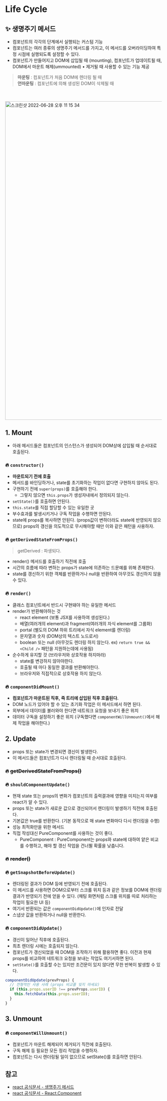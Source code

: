 # Life Cycle

## ✨ 생명주기 메서드

- 컴포넌트의 각각의 단계에서 실행되는 커스텀 기능
- 컴포넌트는 여러 종류의 생명주기 메서드를 가지고, 이 메서드를 오버라이딩하여 특정 시점에 실행되도록 설정할 수 있다.
- 컴포넌트가 만들어지고 DOM에 삽입될 때 (mounting), 컴포넌트가 업데이트될 때, DOM에서 마운트 해제(ummounted) • 제거될 때 사용할 수 있는 기능 제공

> **마운팅** : 컴포넌트가 처음 DOM에 렌더링 될 때  
> **언마운팅** : 컴포넌트에 의해 생성된 DOM이 삭제될 때

<br>
<br>

<img width="1023" alt="스크린샷 2022-06-28 오후 11 15 34" src="https://user-images.githubusercontent.com/52737532/176201455-77698a28-7ea3-461d-8847-5809b7cc8b8f.png">

## 1. Mount

- 아래 메서드들은 컴포넌트의 인스턴스가 생성되어 DOM상에 삽입될 때 순서대로 호출된다.

### 🔥 `constructor()`

- **마운트되기 전에 호출**
- 메서드를 바인딩하거나, state를 초기화하는 작업이 없다면 구현하지 않아도 된다.
- 구현하기 전에 `super(props)`를 호출해야 한다.
  - 그렇지 않으면 `this.props`가 생성자내에서 정의되지 않는다.
- `setState()`를 호출하면 안된다.
- `this.state`를 직접 할당할 수 있는 유일한 곳
- 부수효과를 발생시키거나 구독 작업을 수행하면 안된다.
- state에 props를 복사하면 안된다. (props값이 변하더라도 state에 반영되지 않으므로) props의 갱신을 의도적으로 무시해야할 때만 이와 같은 패턴을 사용하자.

### 🔥 `getDerivedStateFromProps()`

> getDerived : 파생되다.

- render() 메서드를 호출하기 직전에 호출
- 시간의 흐름에 따라 변하는 props가 state에 의존하는 드문예를 위해 존재한다.
- state를 갱신하기 위한 객체를 반환하거나 null을 반환하여 아무것도 갱신하지 않을 수 있다.

### 🔥 `render()`

- 클래스 컴포넌트에서 반드시 구현돼야 하는 유일한 메서드
- render가 반환해야하는 것
  - react element (보통 JSX를 사용하여 생성된다.)
  - 배열(여러개의 element)과 fragment(여러개의 자식 element를 그룹화)
  - portal (별도의 DOM 하위 트리에서 자식 element를 렌더링)
  - 문자열과 숫자 (DOM상의 텍스트 노드로서)
  - boolean 또는 null (아무것도 렌더링 하지 않는다. ex) `return true && <Child />` 패턴을 지원하는데에 사용됨)
- 순수하게 유지할 것 (브라우저와 상호작용 하지마라)
  - state를 변겅하지 않아야한다.
  - 호출될 때 마다 동일한 결과를 반환해야한다.
  - 브라우저와 직접적으로 상호작용 하지 않는다.

### 🔥 `componentDidMount()`

- **컴포넌트가 마운트된 직후, 즉 트리에 삽입된 직후 호출된다.**
- DOM 노드가 있어야 할 수 있는 초기화 작업은 이 메서드에서 하면 된다.
- 외부에서 데이터를 불러와야 한다면 네트워크 요청을 보내기 좋은 위치
- 데이터 구독을 설정하기 좋은 위치 (구독했다면 `componentWillUnmount()`에서 해제 작업을 해야한다.)

## 2. Update

- props 또는 state가 변경되면 갱신이 발생한다.
- 이 메서드들은 컴포넌트가 다시 렌더링될 때 순서대로 호출된다.

### 🔥 ~~getDerivedStateFromProps()~~

### 🔥 `shouldComponentUpdate()`

- 현재 state 또는 props의 변화가 컴포넌트의 출력결과에 영향을 미치는지 여부를 react가 알 수 있다.
- props 또는 state가 새로운 값으로 갱신되어서 렌더링이 발생하기 직전에 호출된다.
- 기본값은 true를 반환한다. (기본 동작으로 매 state 변화마다 다시 렌더링을 수행)
- 성능 최적화만을 위한 메서드
- 직접 작성대신 PureComponent를 사용하는 것이 좋다.
  - PureComponent : PureComponent는 props와 state에 대하여 얕은 비교를 수행하고, 해야 할 갱신 작업을 건너뛸 확률을 낮춥니다.

### 🔥 ~~render()~~

### 🔥 `getSnapshotBeforeUpdate()`

- 렌더링된 결과가 DOM 등에 반영되기 전에 호출된다.
- 이 메서드를 사용하면 DOM으로부터 스크롤 위치 등과 같은 정보를 DOM에 렌더링 결과가 반영되기 전에 얻을 수 있다. (채팅 화면처럼 스크롤 위치를 따로 처리하는 작업이 필요한 UI 등)
- 여기서 반환되는 값은 `componentDidUpdate()`에 인자로 전달
- 스냅샷 값을 반환하거나 null을 반환한다.

### 🔥 `componentDidUpdate()`

- 갱신이 일어난 직후에 호출된다.
- 최초 렌더링 시에는 호출되지 않는다.
- 컴포넌트가 갱신되었을 때 DOM을 조작하기 위해 활용하면 좋다. 이전과 현재 props를 비교하여 네트워크 요청을 보내는 작업도 여기서하면 된다.
- `setState()`를 호출할 수는 있지만 조건문이 있지 않다면 무한 반복이 발생할 수 있다.

```jsx
componentDidUpdate(prevProps) {
  // 전형적인 사용 사례 (props 비교를 잊지 마세요)
  if (this.props.userID !== prevProps.userID) {
    this.fetchData(this.props.userID);
  }
}
```

## 3. Unmount

### 🔥 `componentWillUnmount()`

- 컴포넌트가 마운트 해제되어 제거되기 직전에 호출된다.
- 구독 해제 등 필요한 모든 정리 작업을 수행하자.
- 컴포넌트는 다시 렌더링될 일이 없으므로 setState()를 호출하면 안된다.

## 참고

- [react 공식문서 - 생명주기 메서드](https://ko.reactjs.org/docs/glossary.html#lifecycle-methods)
- [react 공식문서 - React.Component](https://ko.reactjs.org/docs/react-component.html)
